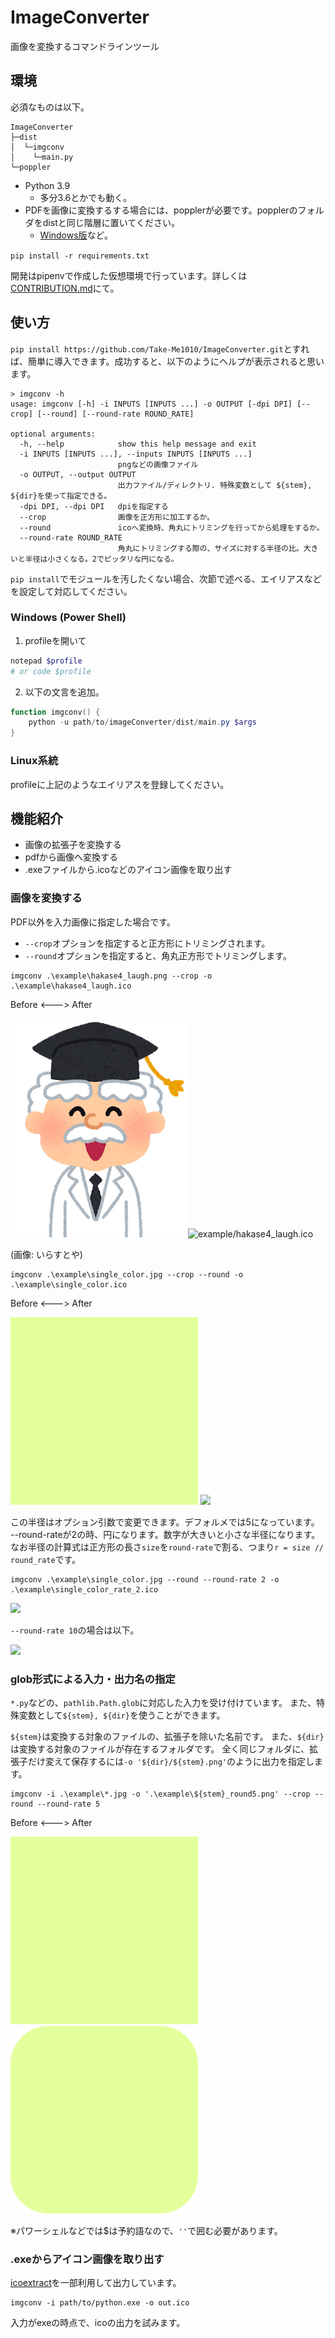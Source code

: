# ImageConverter

画像を変換するコマンドラインツール

## 環境

必須なものは以下。

```
ImageConverter
├─dist
│  └─imgconv
│    └─main.py
└─poppler
```

- Python 3.9
  - 多分3.6とかでも動く。
- PDFを画像に変換するする場合には、popplerが必要です。popplerのフォルダをdistと同じ階層に置いてください。
  - [Windows版](https://github.com/oschwartz10612/poppler-windows)など。


`pip install -r requirements.txt`

開発はpipenvで作成した仮想環境で行っています。詳しくは[CONTRIBUTION.md](CONTRIBUTION.md)にて。

## 使い方

`pip install https://github.com/Take-Me1010/ImageConverter.git`とすれば、簡単に導入できます。成功すると、以下のようにヘルプが表示されると思います。

```
> imgconv -h
usage: imgconv [-h] -i INPUTS [INPUTS ...] -o OUTPUT [-dpi DPI] [--crop] [--round] [--round-rate ROUND_RATE]

optional arguments:
  -h, --help            show this help message and exit
  -i INPUTS [INPUTS ...], --inputs INPUTS [INPUTS ...]
                        pngなどの画像ファイル
  -o OUTPUT, --output OUTPUT
                        出力ファイル/ディレクトリ. 特殊変数として ${stem}, ${dir}を使って指定できる。
  -dpi DPI, --dpi DPI   dpiを指定する
  --crop                画像を正方形に加工するか。
  --round               icoへ変換時、角丸にトリミングを行ってから処理をするか。
  --round-rate ROUND_RATE
                        角丸にトリミングする際の、サイズに対する半径の比。大きいと半径は小さくなる。2でピッタリな円になる。
```

`pip install`でモジュールを汚したくない場合、次節で述べる、エイリアスなどを設定して対応してください。

### Windows (Power Shell)

1. profileを開いて

```ps1
notepad $profile
# or code $profile
```

2. 以下の文言を追加。

```ps1
function imgconv() {
    python -u path/to/imageConverter/dist/main.py $args
}
```

### Linux系統

profileに上記のようなエイリアスを登録してください。

## 機能紹介

- 画像の拡張子を変換する
- pdfから画像へ変換する
- .exeファイルから.icoなどのアイコン画像を取り出す


### 画像を変換する

PDF以外を入力画像に指定した場合です。

- `--crop`オプションを指定すると正方形にトリミングされます。
- `--round`オプションを指定すると、角丸正方形でトリミングします。

```
imgconv .\example\hakase4_laugh.png --crop -o .\example\hakase4_laugh.ico
```

Before <---> After

![example/hakase4_laugh.png](example/hakase4_laugh.png)![example/hakase4_laugh.ico](example/hakase4_laugh.ico)

(画像: いらすとや)


```
imgconv .\example\single_color.jpg --crop --round -o .\example\single_color.ico
```

Before <---> After

![](example/single_color.jpg)    ![](example/single_color.ico)

この半径はオプション引数で変更できます。デフォルメでは5になっています。
--round-rateが2の時、円になります。数字が大きいと小さな半径になります。
なお半径の計算式は正方形の長さ`size`を`round-rate`で割る、つまり`r = size // round_rate`です。

```
imgconv .\example\single_color.jpg --round --round-rate 2 -o .\example\single_color_rate_2.ico
```

![](example/single_color_rate_2.ico)

`--round-rate 10`の場合は以下。

![](example/single_color_rate_10.ico)


### glob形式による入力・出力名の指定


`*.py`などの、`pathlib.Path.glob`に対応した入力を受け付けています。
また、特殊変数として`${stem}, ${dir}`を使うことができます。

`${stem}`は変換する対象のファイルの、拡張子を除いた名前です。
また、`${dir}`は変換する対象のファイルが存在するフォルダです。
全く同じフォルダに、拡張子だけ変えて保存するには`-o '${dir}/${stem}.png'`のように出力を指定します。

```
imgconv -i .\example\*.jpg -o '.\example\${stem}_round5.png' --crop --round --round-rate 5
```

Before <---> After

![](./example/single_color.jpg)
![](./example/single_color_round5.png)



※パワーシェルなどでは$は予約語なので、`''`で囲む必要があります。

### .exeからアイコン画像を取り出す

[icoextract](https://github.com/jlu5/icoextract)を一部利用して出力しています。

```
imgconv -i path/to/python.exe -o out.ico
```

入力がexeの時点で、icoの出力を試みます。
